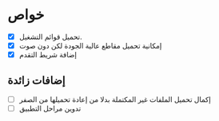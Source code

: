 # خواص

- [x] تحميل قوائم التشغيل.
- [x] إمكانية تحميل مقاطع عالية الجودة لكن دون صوت
- [x] إضافة شريط التقدم

## إضافات زائدة

- [ ] إكمال تحميل الملفات غير المكتملة بدلا من إعادة تحميلها من الصفر
- [ ] تدوين مراحل التطبيق